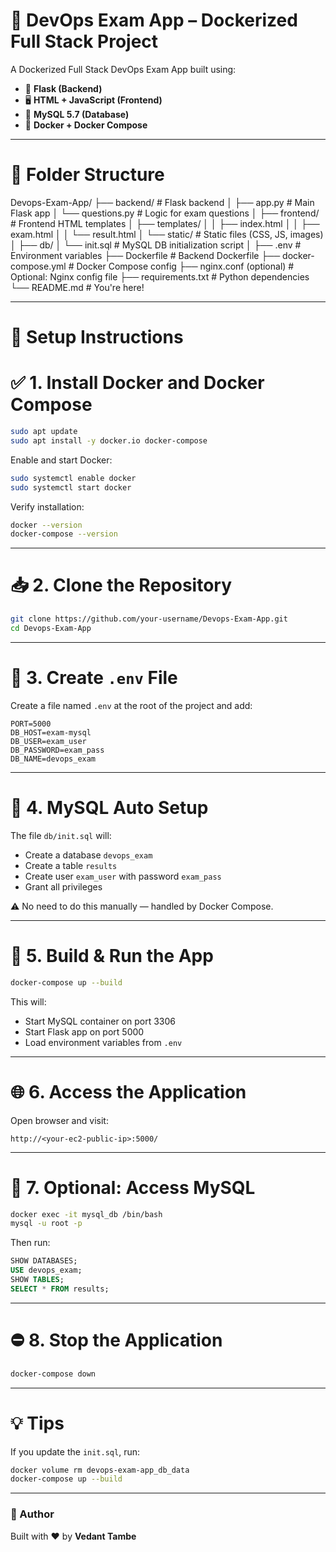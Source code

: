 # 📘 DevOps Exam App – Dockerized Full Stack Project

A Dockerized Full Stack DevOps Exam App built using:

- 🐍 **Flask (Backend)**
- 🖥 **HTML + JavaScript (Frontend)**
- 🐬 **MySQL 5.7 (Database)**
- 🐳 **Docker + Docker Compose**

---

# 📂 Folder Structure

Devops-Exam-App/
├── backend/ # Flask backend
│ ├── app.py # Main Flask app
│ └── questions.py # Logic for exam questions
│
├── frontend/ # Frontend HTML templates
│ ├── templates/
│ │ ├── index.html
│ │ ├── exam.html
│ │ └── result.html
│ └── static/ # Static files (CSS, JS, images)
│
├── db/
│ └── init.sql # MySQL DB initialization script
│
├── .env # Environment variables
├── Dockerfile # Backend Dockerfile
├── docker-compose.yml # Docker Compose config
├── nginx.conf (optional) # Optional: Nginx config file
├── requirements.txt # Python dependencies
└── README.md # You're here!

---

# 🚀 Setup Instructions

# ✅ 1. Install Docker and Docker Compose

```bash
sudo apt update
sudo apt install -y docker.io docker-compose
````

Enable and start Docker:

```bash
sudo systemctl enable docker
sudo systemctl start docker
```

Verify installation:

```bash
docker --version
docker-compose --version
```

---

# 📥 2. Clone the Repository

```bash
git clone https://github.com/your-username/Devops-Exam-App.git
cd Devops-Exam-App
```

---

# 🔐 3. Create `.env` File

Create a file named `.env` at the root of the project and add:

```env
PORT=5000
DB_HOST=exam-mysql
DB_USER=exam_user
DB_PASSWORD=exam_pass
DB_NAME=devops_exam
```

---

# 🐬 4. MySQL Auto Setup

The file `db/init.sql` will:

* Create a database `devops_exam`
* Create a table `results`
* Create user `exam_user` with password `exam_pass`
* Grant all privileges

⚠️ No need to do this manually — handled by Docker Compose.

---

# 🐳 5. Build & Run the App

```bash
docker-compose up --build
```

This will:

* Start MySQL container on port 3306
* Start Flask app on port 5000
* Load environment variables from `.env`

---

# 🌐 6. Access the Application

Open browser and visit:

```
http://<your-ec2-public-ip>:5000/
```

---

# 🧪 7. Optional: Access MySQL

```bash
docker exec -it mysql_db /bin/bash
mysql -u root -p
```

Then run:

```sql
SHOW DATABASES;
USE devops_exam;
SHOW TABLES;
SELECT * FROM results;
```

---

# ⛔ 8. Stop the Application

```bash
docker-compose down
```

---

# 💡 Tips

If you update the `init.sql`, run:

```bash
docker volume rm devops-exam-app_db_data
docker-compose up --build
```

---

### 🙌 Author

Built with ❤️ by **Vedant Tambe**


